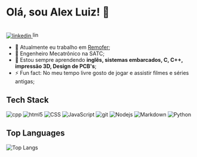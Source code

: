 # Olá, sou Alex Luiz! 🤙

<br>

 <div>
  <a href="https://linkedin.com/in/lexcibien" target="_blank">
    <img alt="linkedin" src="https://img.shields.io/badge/-lexcibien-05122A?style=flat-square"/>
    <img height="16px" alt="linkedin" src="https://static-00.iconduck.com/assets.00/linkedin-original-icon-2048x2048-qxqca2vi.png"/>
  </a> 
</div>


- 🔭 Atualmente eu trabalho em [Remofer](https://www.remoferdobrasil.com.br/);
- 🏫 Engenheiro Mecatrônico na SATC;
- 🌱 Estou sempre aprendendo **inglês, sistemas embarcados, C, C++, impressão 3D, Design de PCB's**;
- ⚡ Fun fact: No meu tempo livre gosto de jogar e assistir filmes e séries antigas;

## Tech Stack

<p>
  <img alt="cpp" src="https://img.shields.io/badge/C%2B%2B-231572?style=flat-square&logo=cplusplus&logoColor=white" /> 
  <img alt="html5" src="https://img.shields.io/badge/-HTML5-E34F26?style=flat-square&logo=html5&logoColor=white" /> 
  <img alt="CSS" src="https://img.shields.io/badge/CSS%20-%231572B6.svg?style=flat-square&logo=css3&logoColor=white" />
  <img alt="JavaScript" src="https://img.shields.io/badge/JavaScript%20-%23F7DF1E.svg?style=flat-square&logo=javascript&logoColor=black" />
  <img alt="git" src="https://img.shields.io/badge/-Git-F05032?style=flat-square&logo=git&logoColor=white" />
  <img alt="Nodejs" src="https://img.shields.io/badge/-Nodejs-43853d?style=flat-square&logo=Node.js&logoColor=white" />
  <img alt="Markdown" src="https://img.shields.io/badge/Markdown-%23000000.svg?style=flat-square&logo=markdown&logoColor=white" />
  <img alt="Python" src="https://img.shields.io/badge/Python%20-%2314354C.svg?style=flat-square&logo=python&logoColor=white" />
</p>

## Top Languages
  
![Top Langs](https://github-readme-stats.vercel.app/api/top-langs/?username=lexcibien&layout=compact&theme=merko&hide_border=true)
